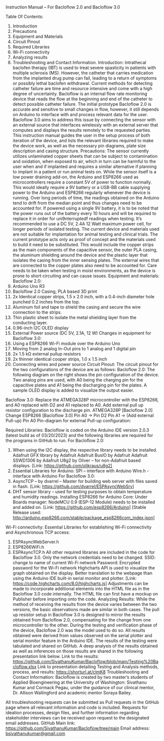 Instruction Manual – For Bacloflow 2.0 and Bacloflow 3.0

Table Of Contents:
1.	Introduction
2.	Precautions
3.	Equipment and Materials
4.	Circuit Pinout
5.	Required Libraries
6.	Wi-Fi connectivity
7.	Analyzing results
8.	Troubleshooting and Contact Information.
Introduction:
Intrathecal baclofen therapy (IBT) is used to treat severe spasticity in patients with multiple sclerosis (MS). However, the catheter that carries medication from the implanted drug pump can fail, leading to a return of symptoms or possibly lethal baclofen withdrawal. Current methods for detecting catheter failure are time and resource intensive and come with a high degree of uncertainty. Bacloflow is an internal flow rate monitoring device that reads the flow at the beginning and end of the catheter to detect possible catheter failure. The initial prototype Bacloflow 2.0 is accurate and sensitive to small changes in flow, however, it still depends on Arduino to interface with and process relevant data for the user. Bacloflow 3.0 aims to address this issue by connecting the sensor with an external source that interfaces wirelessly with an external server that computes and displays the results remotely to the requested parties. This instruction manual guides the user in the setup process of both iteration of the device, and lists the relevant libraries required to make the device work, as well as the necessary pin diagrams, plate size description and casing structure.
Precautions:
The sensor currently utilizes unlaminated copper sheets that can be subject to contamination and oxidation, when exposed to air, which in turn can be harmful to the user when and if implanted and requires a similar alternative if planning to implant in a patient or run animal tests on. 
While the sensor itself is a low power draining add-on, the Arduino and ESP8266 used as microcontrollers require a constant 5V of power to function normally. This would ideally require a 9V battery or a USB-BB cable supplying power to the Arduino and ESP8266 regularly whenever the device is running. Over long periods of time, the readings obtained on the Arduino tend to drift from the median point and thus changes need to be accounted for. If powered using a single 9V battery, it is to be noted that the power runs out of the battery every 10 hours and will be required to replace it in order for uni9nterruptedf readings when testing. It’s recommended to use a DC 5V, 2.4A 12 Watt maximum power cell, for longer periods of isolated testing.
The current device and materials used are not suitable for implantation for animal testing and clinical trials. The current prototype acts only as proof of concept and the materials used to build it need to be substituted. This would include the copper strips as the main components of the capacitive sensor, the outer PLA casing, the aluminum shielding around the device and the plastic layer that isolates the casing from the inner sensing plates. The external wires that are connected to the copper plates also need to be accounted for. Care needs to be taken when testing in moist environments, as the device is prone to short circuiting and can cause issues. 
Equipment and materials:
Bacloflow 2.0:
1.	Arduino Uno R3
2.	Bacloflow 2.0 Casing, PLA based 3D print
3.	2x Identical copper strips, 1.5 x 2.0 inch, with a 0.4-inch diameter hole punched 0.2 inches from the top.
4.	Aluminum foil and tape to shield the casing and secure the wire connection to the strips.
5.	Thin plastic sheet to isolate the metal shielding layer from the conducting layer.
6.	0.96-inch I2C OLED display
7.	External Power source (DC 5V, 2.1A, 12 W)
Changes in equipment for Bacloflow 3.0:
1.	Using a ESP8266 Wi-Fi module over the Arduino Uno
2.	Moving from 2 analog In-Out pins to 1 analog and 1 digital pin
3.	2x 1.5 kΩ external pullup resistors
4.	2x thinner identical cooper strips, 1.0 x 1.5 inch
5.	Connecting wires and power source
Circuit Pinout:
The circuit pinout for the two configurations of the device are as follows:
Bacloflow 2.0:
The following diagram on the right shows the pin configuration of the device. Two analog pins are used, with A0 being the charging pin for the capacitive plates and A1 being the discharging pin for the plates. A sample OLED display is added to visualize the output easier.



Bacloflow 3.0:
Replace the ATMEGA328P microcontroller with the ESP8266, and A0 replaced with D2 and A1 replaced to A0. Add external pull up resistor configuration to the discharge pin.
ATMEGA328P
[Bacloflow 2.0]	Change	ESP8266
[Bacloflow 3.0]
Pin A0	→	Pin D2
Pin A1	→ (Add external Pull-up)	Pin A0 
Pin-diagram for external Pull-up configuration:
 

Required Libraries:
Bacloflow is coded on the Arduino IDE version 2.0.3 (latest build as of 03/20/2023) and the following libraries are required for the programs in GitHub to run.
For Bacloflow 2.0:
1.	When using the I2C display, the respective library needs to be installed.
Adafruit GFX library by Adafruit
Adafruit BusIO by Adafruit
Adafruit SSWD1306 by Adafruit
U8g2 by Oliver – for non-Adafruit based displays.
[Link: https://github.com/olikraus/u8g2]
2.	Essential Libraries for Arduino:
SPI – interface with Arduino
Wire.h - interface with Arduino
For Bacloflow 3.0:
1.	AsyncTCP – by dvarrel – Master for building web server with files saved in flash.
[Link: https://github.com/dvarrel/ESPAsyncWebSrv]
2.	DHT sensor library – used for testing purposes to obtain temperature and humidity readings.
Installing ESP8266 for Arduino Core:
Under Boards manager: NodeMCU 0.9 (ESP-12 Module) needs to be installed and added on.
[Link: https://github.com/esp8266/Arduino]
[Stable Release used: http://arduino.esp8266.com/stable/package_esp8266com_index.json]

Wi-Fi connectivity:
Essential Libraries for establishing Wi-Fi connectivity and Asynchronous TCP access:
1.	ESPAsyncWebServer.h
2.	ESP8266WiFi.h
3.	ESPAsyncTCP.h
All other required libraries are included in the code for Bacloflow 3.0. Only the network credentials need to be changed.
SSID: change to name of current Wi-Fi network
Password: Encrypted password for the Wi-Fi network
Highcharts API is used to visualize the graph obtained on the display. Better translation to the webpage than using the Arduino IDE built-in serial monitor and plotter.
[Link: https://code.highcharts.com/8.0/highcharts.js]
Adjustments can be made to incorporate additional elements into the HTML file as in the Bacloflow 3.0 code internally. The HTML file can first have a mockup on Publisher before importing onto the code.
Analyzing Results:
While the method of receiving the results from the device varies between the two versions, the basic observations made are similar in both cases. The pull up resistor setup in Bacloflow 3.0 is designed to mirror the results obtained from Bacloflow 2.0, compensating for the change from one microcontroller to the other. During the testing and verification phase of the device, Bacloflow 2.0 was the model used to do so. All results obtained were derived from values observed on the serial plotter and serial monitor feature in the Arduino IDE. The results of the testing were tabulated and shared on GitHub. A deep analysis of the results obtained as well as inferences on those results are shared in the following presentation link below. 
Link to the results: 
https://github.com/SivathanuKumar/Bacloflow/blob/main/Testing%20Bacloflow.xlsx
Link to presentation detailing Testing and Analysis methods, process, and results:
https://shorturl.at/clmK8
Troubleshooting and Contact Information:
Bacloflow is created by two master’s students of Applied Bioengineering at the University of Washington: Sivathanu Kumar and Cormack Pegau, under the guidance of our clinical mentor, Dr. Allison Wallingford and academic mentor Soraya Bailey.

All troubleshooting requests can be submitted as Pull requests in the GitHub page where all relevant information and code is included. Requests for ideation processes, design files, and further information regarding stakeholder interviews can be received upon request to the designated email addresses.
GitHub Main link: https://github.com/SivathanuKumar/Bacloflow/tree/main
Email address: bsivathanukumar@gmail.com







